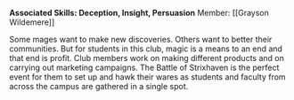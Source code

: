 **Associated Skills: Deception, Insight, Persuasion**
Member: [[Grayson Wildemere]]

Some mages want to make new discoveries. Others want to better their communities. But for students in this club, magic is a means to an end and that end is profit. Club members work on making different products and on carrying out marketing campaigns. The Battle of Strixhaven is the perfect event for them to set up and hawk their wares as students and faculty from across the campus are gathered in a single spot.
